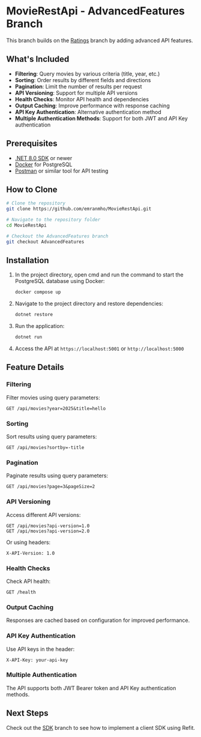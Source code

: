 # MovieRestApi - AdvancedFeatures Branch

This branch builds on the [Ratings](https://github.com/emranmho/MovieRestApi/tree/Ratings) branch by adding advanced API features.

## What's Included

- **Filtering**: Query movies by various criteria (title, year, etc.)
- **Sorting**: Order results by different fields and directions
- **Pagination**: Limit the number of results per request
- **API Versioning**: Support for multiple API versions
- **Health Checks**: Monitor API health and dependencies
- **Output Caching**: Improve performance with response caching
- **API Key Authentication**: Alternative authentication method
- **Multiple Authentication Methods**: Support for both JWT and API Key authentication

## Prerequisites

- [.NET 8.0 SDK](https://dotnet.microsoft.com/download/dotnet/8.0) or newer
- [Docker](https://www.docker.com/products/docker-desktop) for PostgreSQL
- [Postman](https://www.postman.com/downloads/) or similar tool for API testing

## How to Clone

```bash
# Clone the repository
git clone https://github.com/emranmho/MovieRestApi.git

# Navigate to the repository folder
cd MovieRestApi

# Checkout the AdvancedFeatures branch
git checkout AdvancedFeatures
```

## Installation

1. In the project directory, open cmd and run the command to start the PostgreSQL database using Docker:
   ```bash
   docker compose up 
   ```

2. Navigate to the project directory and restore dependencies:
   ```bash
   dotnet restore
   ```

3. Run the application:
   ```bash
   dotnet run
   ```

4. Access the API at `https://localhost:5001` or `http://localhost:5000`


## Feature Details

### Filtering

Filter movies using query parameters:
```
GET /api/movies?year=2025&title=hello
```

### Sorting

Sort results using query parameters:
```
GET /api/movies?sortby=-title
```

### Pagination

Paginate results using query parameters:
```
GET /api/movies?page=3&pageSize=2
```

### API Versioning

Access different API versions:
```
GET /api/movies?api-version=1.0
GET /api/movies?api-version=2.0
```

Or using headers:
```
X-API-Version: 1.0
```

### Health Checks

Check API health:
```
GET /health
```

### Output Caching

Responses are cached based on configuration for improved performance.

### API Key Authentication

Use API keys in the header:
```
X-API-Key: your-api-key
```

### Multiple Authentication

The API supports both JWT Bearer token and API Key authentication methods.

## Next Steps

Check out the [SDK](https://github.com/emranmho/MovieRestApi/tree/SDK) branch to see how to implement a client SDK using Refit.